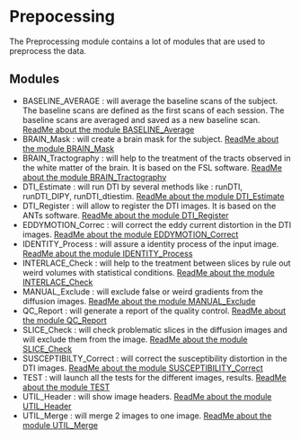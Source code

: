 # Prepocessing

The Preprocessing module contains a lot of modules that are used to preprocess the data.

## Modules

- BASELINE_AVERAGE : will average the baseline scans of the subject. The baseline scans are defined as the first scans of each session. The baseline scans are averaged and saved as a new baseline scan.
[ReadMe about the module BASELINE_Average](modules/BASELINE_Average/README.md)
- BRAIN_Mask : will create a brain mask for the subject.
[ReadMe about the module BRAIN_Mask](modules/BRAIN_Mask/README.md)
- BRAIN_Tractography : will help to the treatment of the tracts observed in the white matter of the brain. It is based on the FSL software.
[ReadMe about the module BRAIN_Tractography](modules/BRAIN_Tractography/README.md)
- DTI_Estimate : will run DTI by several methods like : runDTI, runDTI_DIPY, runDTI_dtiestim.
[ReadMe about the module DTI_Estimate](modules/DTI_Estimate/README.md)
- DTI_Register :  will allow to register the DTI images. It is based on the ANTs software.
[ReadMe about the module DTI_Register](modules/DTI_Register/README.md)
- EDDYMOTION_Correc : will correct the eddy current distortion in the DTI images.
[ReadMe about the module EDDYMOTION_Correct](modules/EDDYMOTION_Correct/README.md)
- IDENTITY_Process : will assure a identity process of the input image.
[ReadMe about the module IDENTITY_Process](modules/IDENTITY_Process/README.md)
- INTERLACE_Check : will help to the treatment between slices by rule out weird volumes with statistical conditions.
[ReadMe about the module INTERLACE_Check](modules/INTERLACE_Check/README.md)
- MANUAL_Exclude : will exclude false or weird gradients from the diffusion images.
[ReadMe about the module MANUAL_Exclude](modules/MANUAL_Exclude/README.md)
- QC_Report : will generate a report of the quality control.
[ReadMe about the module QC_Report](modules/QC_Report/README.md)
- SLICE_Check : will check problematic slices in the diffusion images and will exclude them from the image.
[ReadMe about the module SLICE_Check](modules/SLICE_Check/README.md)
- SUSCEPTIBILTY_Correct : will correct the susceptibility distortion in the DTI images.
[ReadMe about the module SUSCEPTIBILITY_Correct](modules/SUSCEPTIBILITY_Correct/README.md)
- TEST : will launch all the tests for the different images, results.
[ReadMe about the module TEST](modules/TEST/README.md)
- UTIL_Header : will show image headers.
[ReadMe about the module UTIL_Header](modules/UTIL_Header/README.md)
- UTIL_Merge : will merge 2 images to one image.
[ReadMe about the module UTIL_Merge](modules/UTIL_Merge/README.md)